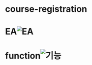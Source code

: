 # course-registration
# EA![EA](https://user-images.githubusercontent.com/90022940/175594537-c94de122-20dc-4061-a8da-834e17debe7d.png)
# function![기능](https://user-images.githubusercontent.com/90022940/175595167-5ea4408b-2df5-445a-9545-419c416f3c63.png)
